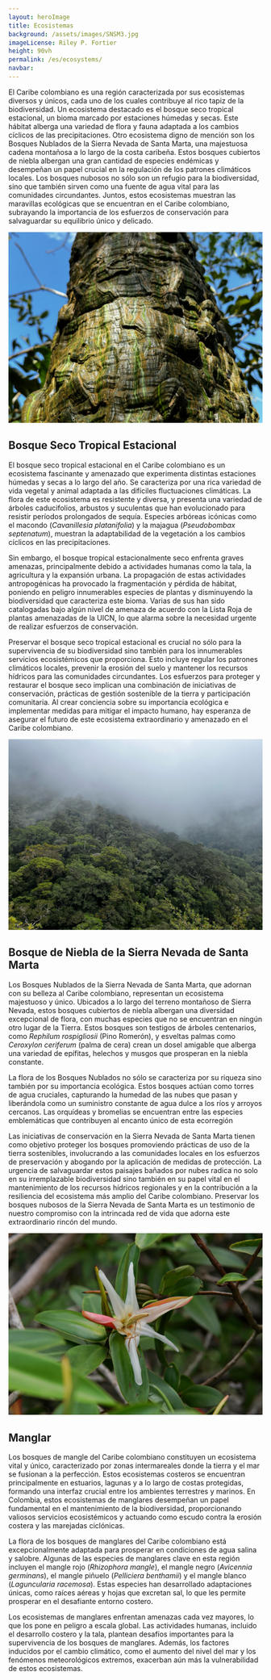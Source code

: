 ```yaml
---
layout: heroImage
title: Ecosistemas
background: /assets/images/SNSM3.jpg
imageLicense: Riley P. Fortier
height: 90vh
permalink: /es/ecosystems/
navbar:
---
```


El Caribe colombiano es una región caracterizada por sus ecosistemas diversos y únicos, cada uno de los cuales contribuye al rico tapiz de la biodiversidad. Un ecosistema destacado es el bosque seco tropical estacional, un bioma marcado por estaciones húmedas y secas. Este hábitat alberga una variedad de flora y fauna adaptada a los cambios cíclicos de las precipitaciones. Otro ecosistema digno de mención son los Bosques Nublados de la Sierra Nevada de Santa Marta, una majestuosa cadena montañosa a lo largo de la costa caribeña. Estos bosques cubiertos de niebla albergan una gran cantidad de especies endémicas y desempeñan un papel crucial en la regulación de los patrones climáticos locales. Los bosques nubosos no sólo son un refugio para la biodiversidad, sino que también sirven como una fuente de agua vital para las comunidades circundantes. Juntos, estos ecosistemas muestran las maravillas ecológicas que se encuentran en el Caribe colombiano, subrayando la importancia de los esfuerzos de conservación para salvaguardar su equilibrio único y delicado.

![image](/assets/images/IMG_9654.jpeg)

## Bosque Seco Tropical Estacional 

El bosque seco tropical estacional en el Caribe colombiano es un ecosistema fascinante y amenazado que experimenta distintas estaciones húmedas y secas a lo largo del año. Se caracteriza por una rica variedad de vida vegetal y animal adaptada a las difíciles fluctuaciones climáticas. La flora de este ecosistema es resistente y diversa, y presenta una variedad de árboles caducifolios, arbustos y suculentas que han evolucionado para resistir períodos prolongados de sequía. Especies arbóreas icónicas como el macondo (*Cavanillesia platanifolia*) y la majagua (*Pseudobombax septenatum*), muestran la adaptabilidad de la vegetación a los cambios cíclicos en las precipitaciones.

Sin embargo, el bosque tropical estacionalmente seco enfrenta graves amenazas, principalmente debido a actividades humanas como la tala, la agricultura y la expansión urbana. La propagación de estas actividades antropogénicas ha provocado la fragmentación y pérdida de hábitat, poniendo en peligro innumerables especies de plantas y disminuyendo la biodiversidad que caracteriza este bioma. Varias de sus han sido catalogadas bajo algún nivel de amenaza de acuerdo con la Lista Roja de plantas amenazadas de la UICN, lo que alarma sobre la necesidad urgente de realizar esfuerzos de conservación.

Preservar el bosque seco tropical estacional  es crucial no sólo para la supervivencia de su biodiversidad sino también para los innumerables servicios ecosistémicos que proporciona. Esto incluye regular los patrones climáticos locales, prevenir la erosión del suelo y mantener los recursos hídricos para las comunidades circundantes. Los esfuerzos para proteger y restaurar el bosque seco implican una combinación de iniciativas de conservación, prácticas de gestión sostenible de la tierra y participación comunitaria. Al crear conciencia sobre su importancia ecológica e implementar medidas para mitigar el impacto humano, hay esperanza de asegurar el futuro de este ecosistema extraordinario y amenazado en el Caribe colombiano.

![image](/assets/images/IMG_0430.jpeg)

## Bosque de Niebla de la Sierra Nevada de Santa Marta

Los Bosques Nublados de la Sierra Nevada de Santa Marta, que adornan con su belleza al Caribe colombiano, representan un ecosistema majestuoso y único. Ubicados a lo largo del terreno montañoso de Sierra Nevada, estos bosques cubiertos de niebla albergan una diversidad excepcional de flora, con muchas especies que no se encuentran en ningún otro lugar de la Tierra. Estos bosques son testigos de árboles centenarios, como *Rephilum rospigliosii* (Pino Romerón), y esveltas palmas como *Ceroxylon ceriferum* (palma de cera) crean un dosel amigable que alberga una variedad de epífitas, helechos y musgos que prosperan en la niebla constante.

La flora de los Bosques Nublados no sólo se caracteriza por su riqueza sino también por su importancia ecológica. Estos bosques actúan como torres de agua cruciales, capturando la humedad de las nubes que pasan y liberándola como un suministro constante de agua dulce a los ríos y arroyos cercanos. Las orquídeas y bromelias se encuentran entre las especies emblemáticas que contribuyen al encanto único de esta ecorregión

Las iniciativas de conservación en la Sierra Nevada de Santa Marta tienen como objetivo proteger los bosques promoviendo prácticas de uso de la tierra sostenibles, involucrando a las comunidades locales en los esfuerzos de preservación y abogando por la aplicación de medidas de protección. La urgencia de salvaguardar estos paisajes bañados por nubes radica no solo en su irremplazable biodiversidad sino también en su papel vital en el mantenimiento de los recursos hídricos regionales y en la contribución a la resiliencia del ecosistema más amplio del Caribe colombiano. Preservar los bosques nubosos de la Sierra Nevada de Santa Marta es un testimonio de nuestro compromiso con la intrincada red de vida que adorna este extraordinario rincón del mundo.

![image](/assets/images/DSC01960-01.jpeg)

## Manglar

Los bosques de mangle del Caribe colombiano constituyen un ecosistema vital y único, caracterizado por zonas intermareales donde la tierra y el mar se fusionan a la perfección. Estos ecosistemas costeros se encuentran principalmente en estuarios, lagunas y a lo largo de costas protegidas, formando una interfaz crucial entre los ambientes terrestres y marinos. En Colombia, estos ecosistemas de manglares desempeñan un papel fundamental en el mantenimiento de la biodiversidad, proporcionando valiosos servicios ecosistémicos y actuando como escudo contra la erosión costera y las marejadas ciclónicas.

La flora de los bosques de manglares del Caribe colombiano está excepcionalmente adaptada para prosperar en condiciones de agua salina y salobre. Algunas de las especies de manglares clave en esta región incluyen el mangle rojo (*Rhizophora mangle*), el mangle negro (*Avicennia germinans*), el mangle piñuelo (*Pelliciera benthamii*) y el mangle blanco (*Laguncularia racemosa*). Estas especies han desarrollado adaptaciones únicas, como raíces aéreas y hojas que excretan sal, lo que les permite prosperar en el desafiante entorno costero.

Los ecosistemas de manglares enfrentan amenazas cada vez mayores, lo que los pone en peligro a escala global. Las actividades humanas, incluido el desarrollo costero y la tala, plantean desafíos importantes para la supervivencia de los bosques de manglares. Además, los factores inducidos por el cambio climático, como el aumento del nivel del mar y los fenómenos meteorológicos extremos, exacerban aún más la vulnerabilidad de estos ecosistemas.




